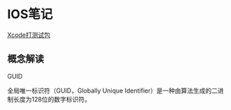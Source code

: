 # IOS笔记

[Xcode打测试包](https://www.jianshu.com/p/200a939f5c97)

## 概念解读

GUID

全局唯一标识符（GUID，Globally Unique Identifier）是一种由算法生成的二进制长度为128位的数字标识符。
